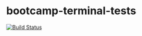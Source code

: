 # bootcamp-terminal-tests
[![Build Status](https://travis-ci.org/sixolisiwe/bootcamp-terminal-tests.svg?branch=master)](https://travis-ci.org/sixolisiwe/bootcamp-terminal-tests)
